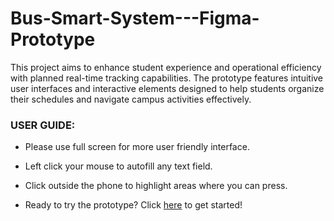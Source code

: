 # Bus-Smart-System---Figma-Prototype
This project aims to enhance student experience and operational efficiency with planned real-time tracking capabilities. The prototype features intuitive user interfaces and interactive elements designed to help students organize their schedules and navigate campus activities effectively.

### USER GUIDE:
- Please use full screen for more user friendly interface. 
- Left click your mouse to autofill any text field.
- Click outside the phone to highlight areas where you can press.

- Ready to try the prototype? Click [here](https://www.figma.com/proto/58mIh6zAccdQoicY3aZQ3w/Bus-Smart-System?page-id=0%3A1&node-id=37-44&starting-point-node-id=37%3A44&scaling=min-zoom&content-scaling=fixed&t=6LchuX4idHxmlSHa-1) to get started!
